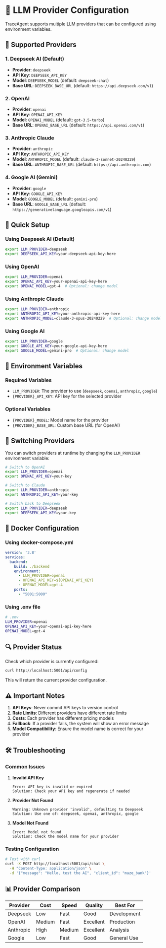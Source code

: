 # 🤖 LLM Provider Configuration

TraceAgent supports multiple LLM providers that can be configured using environment variables.

## 🔧 Supported Providers

### 1. **Deepseek AI** (Default)
- **Provider**: `deepseek`
- **API Key**: `DEEPSEEK_API_KEY`
- **Model**: `DEEPSEEK_MODEL` (default: `deepseek-chat`)
- **Base URL**: `DEEPSEEK_BASE_URL` (default: `https://api.deepseek.com/v1`)

### 2. **OpenAI**
- **Provider**: `openai`
- **API Key**: `OPENAI_API_KEY`
- **Model**: `OPENAI_MODEL` (default: `gpt-3.5-turbo`)
- **Base URL**: `OPENAI_BASE_URL` (default: `https://api.openai.com/v1`)

### 3. **Anthropic Claude**
- **Provider**: `anthropic`
- **API Key**: `ANTHROPIC_API_KEY`
- **Model**: `ANTHROPIC_MODEL` (default: `claude-3-sonnet-20240229`)
- **Base URL**: `ANTHROPIC_BASE_URL` (default: `https://api.anthropic.com`)

### 4. **Google AI (Gemini)**
- **Provider**: `google`
- **API Key**: `GOOGLE_API_KEY`
- **Model**: `GOOGLE_MODEL` (default: `gemini-pro`)
- **Base URL**: `GOOGLE_BASE_URL` (default: `https://generativelanguage.googleapis.com/v1`)

## 🚀 Quick Setup

### Using Deepseek AI (Default)
```bash
export LLM_PROVIDER=deepseek
export DEEPSEEK_API_KEY=your-deepseek-api-key-here
```

### Using OpenAI
```bash
export LLM_PROVIDER=openai
export OPENAI_API_KEY=your-openai-api-key-here
export OPENAI_MODEL=gpt-4  # Optional: change model
```

### Using Anthropic Claude
```bash
export LLM_PROVIDER=anthropic
export ANTHROPIC_API_KEY=your-anthropic-api-key-here
export ANTHROPIC_MODEL=claude-3-opus-20240229  # Optional: change model
```

### Using Google AI
```bash
export LLM_PROVIDER=google
export GOOGLE_API_KEY=your-google-api-key-here
export GOOGLE_MODEL=gemini-pro  # Optional: change model
```

## 📝 Environment Variables

### Required Variables
- `LLM_PROVIDER`: The provider to use (`deepseek`, `openai`, `anthropic`, `google`)
- `{PROVIDER}_API_KEY`: API key for the selected provider

### Optional Variables
- `{PROVIDER}_MODEL`: Model name for the provider
- `{PROVIDER}_BASE_URL`: Custom base URL (for OpenAI)

## 🔄 Switching Providers

You can switch providers at runtime by changing the `LLM_PROVIDER` environment variable:

```bash
# Switch to OpenAI
export LLM_PROVIDER=openai
export OPENAI_API_KEY=your-key

# Switch to Claude
export LLM_PROVIDER=anthropic
export ANTHROPIC_API_KEY=your-key

# Switch back to Deepseek
export LLM_PROVIDER=deepseek
export DEEPSEEK_API_KEY=your-key
```

## 🐳 Docker Configuration

### Using docker-compose.yml
```yaml
version: '3.8'
services:
  backend:
    build: ./backend
    environment:
      - LLM_PROVIDER=openai
      - OPENAI_API_KEY=${OPENAI_API_KEY}
      - OPENAI_MODEL=gpt-4
    ports:
      - "5001:5000"
```

### Using .env file
```bash
# .env
LLM_PROVIDER=openai
OPENAI_API_KEY=your-openai-api-key-here
OPENAI_MODEL=gpt-4
```

## 🔍 Provider Status

Check which provider is currently configured:

```bash
curl http://localhost:5001/api/config
```

This will return the current provider configuration.

## ⚠️ Important Notes

1. **API Keys**: Never commit API keys to version control
2. **Rate Limits**: Different providers have different rate limits
3. **Costs**: Each provider has different pricing models
4. **Fallback**: If a provider fails, the system will show an error message
5. **Model Compatibility**: Ensure the model name is correct for your provider

## 🛠️ Troubleshooting

### Common Issues

1. **Invalid API Key**
   ```
   Error: API key is invalid or expired
   Solution: Check your API key and regenerate if needed
   ```

2. **Provider Not Found**
   ```
   Warning: Unknown provider 'invalid', defaulting to Deepseek
   Solution: Use one of: deepseek, openai, anthropic, google
   ```

3. **Model Not Found**
   ```
   Error: Model not found
   Solution: Check the model name for your provider
   ```

### Testing Configuration

```bash
# Test with curl
curl -X POST http://localhost:5001/api/chat \
  -H "Content-Type: application/json" \
  -d '{"message": "Hello, test the AI", "client_id": "maze_bank"}'
```

## 📊 Provider Comparison

| Provider | Cost | Speed | Quality | Best For |
|----------|------|-------|---------|----------|
| Deepseek | Low | Fast | Good | Development |
| OpenAI | Medium | Fast | Excellent | Production |
| Anthropic | High | Medium | Excellent | Analysis |
| Google | Low | Fast | Good | General Use | 